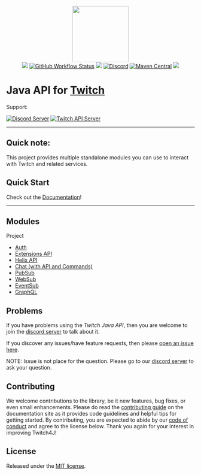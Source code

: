 <p align="center">
<a href="https://twitch4j.github.io/"><img src="https://twitch4j.github.io/assets/images/logo.svg" width="150" /></a><br />
<a href="https://github.com/twitch4j/twitch4j/releases/latest"><img src="https://img.shields.io/github/release/twitch4j/twitch4j/all.svg?style=?style=flat-square&label=latest" /></a>
<a href="https://github.com/twitch4j/twitch4j/actions/workflows/ci.yml"><img alt="GitHub Workflow Status" src="https://img.shields.io/github/workflow/status/twitch4j/twitch4j/ci?label=CI&logo=github&style=?style=flat-square&logo=appveyor"></a>
<a href="https://twitch4j.github.io/docs/"><img src="https://img.shields.io/badge/wiki-Latest-green.svg?style=?style=flat-square&logo=read-the-docs"></a>
<a href="https://discord.gg/FQ5vgW3"><img alt="Discord" src="https://img.shields.io/discord/143001431388061696?color=7289DA&label=discord&logo=discord&logoColor=FFFFFF&style=?style=flat-square&logo=appveyor"></a>
<a href="https://search.maven.org/search?q=g:com.github.twitch4j"><img alt="Maven Central" src="https://img.shields.io/maven-central/v/com.github.twitch4j/twitch4j-common?logo=apache-maven&style=flat-square"></a>
<a href="https://github.com/semantic-release/semantic-release"><img src="https://img.shields.io/badge/%20%20%F0%9F%93%A6%F0%9F%9A%80-semantic--release-e10079.svg?style=flat-square"></a>
</p>

# Java API for [Twitch](https://www.twitch.tv/)

Support:

[![Discord Server](https://discordapp.com/api/guilds/143001431388061696/embed.png?style=banner2)](https://discord.gg/FQ5vgW3)
[![Twitch API Server](https://discordapp.com/api/guilds/325552783787032576/embed.png?style=banner2)](https://discord.gg/8NXaEyV)

--------

## Quick note:

This project provides multiple standalone modules you can use to interact with Twitch and related services.

## Quick Start

Check out the [Documentation](https://twitch4j.github.io/docs/getting-started/installation/)!

--------

## Modules

Project

* [Auth](https://twitch4j.github.io/)
* [Extensions API](https://twitch4j.github.io/)
* [Helix API](https://twitch4j.github.io/)
* [Chat (with API and Commands)](https://twitch4j.github.io/)
* [PubSub](https://twitch4j.github.io/)
* [WebSub](https://twitch4j.github.io/)
* [EventSub](https://twitch4j.github.io/)
* [GraphQL](https://twitch4j.github.io/)

## Problems

If you have problems using the *Twitch Java API*, then you are welcome to join
the [discord server](https://discord.gg/FQ5vgW3) to talk about it.

If you discover any issues/have feature requests, then
please [open an issue here](https://github.com/twitch4j/twitch4j/issues/new).

NOTE: Issue is not place for the question. Please go to our [discord server](https://discord.gg/FQ5vgW3) to ask your
question.

## Contributing

We welcome contributions to the library, be it new features, bug fixes, or even small enhancements. Please do read
the [contributing guide](https://twitch4j.github.io/docs/contribution/) on the documentation site as it provides code
guidelines and helpful tips for getting started. By contributing, you are expected to abide by
our [code of conduct](./CODE_OF_CONDUCT.md) and agree to the license below. Thank you again for your interest in
improving Twitch4J!

## License

Released under the [MIT license](./LICENSE).
